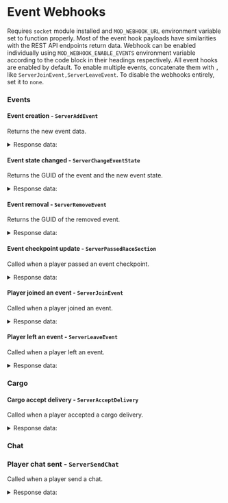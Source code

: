 # Event Webhooks

Requires `socket` module installed and `MOD_WEBHOOK_URL` environment variable set to function properly. Most of the event hook payloads have similarities with the REST API endpoints return data. Webhook can be enabled individually using `MOD_WEBHOOK_ENABLE_EVENTS` environment variable according to the code block in their headings respectively. All event hooks are enabled by default. To enable multiple events, concatenate them with `,` like `ServerJoinEvent,ServerLeaveEvent`. To disable the webhooks entirely, set it to `none`.

### Events

#### Event creation - `ServerAddEvent`

Returns the new event data.

<details>
<summary>Response data:</summary>

```json
{
  "hook": "/Script/MotorTown.MotorTownPlayerController:ServerAddEvent",
  "timestamp": 1752044853012,
  "data": {    
    "PlayerId": "",
    "Event": {
      "State": 1,
      "EventType": 1,
      "RaceSetup": {
        "NumLaps": 0,
        "Route": { "RouteName": "", "Waypoints": [] },
        "VehicleKeys": [],
        "EngineKeys": []
      },
      "bInCountdown": false,
      "OwnerCharacterId": {
        "CharacterGuid": "EA50F9CE42B8A468F4FBFE8C42AD87ED",
        "UniqueNetId": "76561198041602277"
      },
      "Players": [],
      "EventGuid": "6E6705764C17B7F764098091A10567E7",
      "EventName": "EnhancedBrow's Event"
    }
  }
}
```

</details>

#### Event state changed - `ServerChangeEventState`

Returns the GUID of the event and the new event state.

<details>
<summary>Response data:</summary>

```json
{
  "hook": "/Script/MotorTown.MotorTownPlayerController:ServerChangeEventState",
  "timestamp": 1752044853012,
  "data": {
    // similar event structure as above
  }
}
```

</details>

#### Event removal - `ServerRemoveEvent`

Returns the GUID of the removed event.

<details>
<summary>Response data:</summary>

```json
{
  "hook": "/Script/MotorTown.MotorTownPlayerController:ServerRemoveEvent",
  "timestamp": 1752044853012,
  "data": {
    "PlayerId": "",
    "EventGuid": "835BB8FD4104E369D33C6BA74C41922A"
  }
}
```

</details>

#### Event checkpoint update - `ServerPassedRaceSection`

Called when a player passed an event checkpoint.

<details>
<summary>Response data:</summary>

```json
{
  "hook": "/Script/MotorTown.MotorTownPlayerController:ServerPassedRaceSection",
  "timestamp": 1752044853012,
  "data": {
    "PlayerId": "",
    "EventGuid": "",
    "SectionIndex": -1,
    "TotalTimeSeconds": 0,
    "LaptimeSeconds": 0
  }
}
```

</details>

#### Player joined an event - `ServerJoinEvent`

Called when a player joined an event.

<details>
<summary>Response data:</summary>

```json
{
  "hook": "/Script/MotorTown.MotorTownPlayerController:ServerJoinEvent",
  "timestamp": 1752044853012,
  "data": {
    "PlayerId": "",
    "EventGuid": ""
  }
}
```

</details>

#### Player left an event - `ServerLeaveEvent`

Called when a player left an event.

<details>
<summary>Response data:</summary>

```json
{
  "hook": "/Script/MotorTown.MotorTownPlayerController:ServerLeaveEvent",
  "timestamp": 1752044853012,
  "data": {
    "PlayerId": "",
    "EventGuid": ""
  }
}
```

</details>

### Cargo

#### Cargo accept delivery - `ServerAcceptDelivery`

Called when a player accepted a cargo delivery.

<details>
<summary>Response data:</summary>

```json
{
  "hook": "/Script/MotorTown.MotorTownPlayerController:ServerAcceptDelivery",
  "timestamp": 1752044853012,
  "data": { "DeliveryId": 27, "PlayerId": "" }
}
```

</details>

### Chat

### Player chat sent - `ServerSendChat`

Called when a player send a chat.

<details>
<summary>Response data:</summary>

```json
{
  "hook": "/Script/MotorTown.MotorTownPlayerController:ServerSendChat",
  "timestamp": 1752044853012,
  "data": {
      "Sender": "",
      "Message": "",
      "Category": 0 // Normal = 0, Announce = 1, Company = 2, Event = 3, WhisperIn = 4, WhisperOut = 5
  }
}
```

</details>
